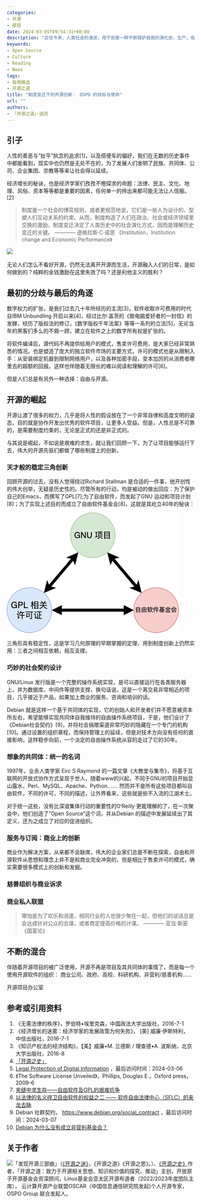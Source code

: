 ```yaml
---
categories:
- 开源
- 感悟
date: 2024-03-05T09:54:31+08:00
description: "古往今来，人类社会的演进，毋宁说是一种不断保护自我的演化史，生产，有人会去破坏生产；秩序，有人会去破坏秩序，物理学上有个名词：墒增，貌似置放在社会上也能够解释。开源，如果放任自流，显然也不会有什么发展，在众多的共同的解决方式中，Open Source Program Office 显然不可或缺。"
keywords:
- Open Source
- Culture
- Reading
- News
tags:
- 每周精选
- 开源之道
title: "制度变迁下的开源创新： OSPO 的目标与使命"
url: ""
authors:
- 「开源之道」·适兕
---
```


## 引子

人性的善恶与“扯平”执念的追求[1]，以及搭便车的偏好，我们在无数的历史事件中都能看到，现实中也仍然是无处不在的，为了发展人们发明了民族、共同体、公司、企业集团、宗教等等来让社会得以延续。

经济增长的秘诀，也是经济学家们孜孜不倦探求的命题：法律、民主、文化、地理、风俗、资本等等都是重要的因素，任何单一的拎出来都可能无法让人信服。[2]

> 制度是一个社会的博弈规则，或者更规范地说，它们是一些人为设计的、型塑人们互动关系的约束。从而，制度构造了人们在政治、社会或经济领域里交换的激励。制度变迁决定了人类历史中的社会演化方式，因而是理解历史变迁的关键。
>          ———— 道格拉斯·C·诺思 《Institution，Institution change and Economic Performance》

![](https://www.opensourceforu.com/wp-content/uploads/2017/01/Rise-of-OpenSource-illustration.jpg)

无论人们怎么不看好开源，仍然无法离开开源而生活，开源融入人们的日常，是如何做到的？纯粹的金钱激励在这里失效了吗？还是利他主义的胜利？

## 最初的分歧与最后的角逐

数字权力的扩张，是我们过去几十年所经历的主流[3]，软件收取许可费用的时代自IBM Unbundling 开启以来[4]，经过比尔·盖茨的《致电脑爱好者的一封信》的发酵，经历了版权法的修订，《数字版权千年法案》等等一系列的立法[5]，无论当年的黑客们多么的不屑一顾，建立在软件之上的数字所有权是扩张的。

将软件编译后，源代码不再提供给用户的模式，售卖许可费用，是大家已经非常熟悉的情况。也是塑造了庞大的独立软件市场的主要方式，许可的模式也是从限制入手：从安装绑定机器到限制网络用户，以及各种加密手段，变本加厉的从消费者哪里去的超额的回报。这样也伴随着无限长的难以阅读和理解的许可[6]。

但是人们总是有另外一种选择：自由与开源。

## 开源的崛起

开源让渡了很多的权力，几乎是将人性的假设放在了一个非常自律和高度文明的姿态，目的就是协作开发出优秀的软件项目，让更多人受益。但是，人性总是不可靠的，是需要制度约束的，无论是正式的还是非正式的。

与其说是崛起，不如说是艰难的求生，就让我们回顾一下，为了让项目能够运行下去，伟大的开源先驱们都做了哪些制度上的创新。

### 天才般的稳定三角创新

回顾开源的过去，没有人觉得绕过Richard Stallman 是合适的一件事，他开创性的伟大创举，无疑是历史性的。尽管所有的行动，均是被动的做出回应：为了保护自己的Emacs，而撰写了GPL[7];为了自由软件，而发起了GNU 运动和项目计划[8]；为了实现上述目的而成立了自由软件基金会[8]，这就是其屹立40年的秘诀：

![](/images/fsf-gpl-gnu.png)

三角形具有稳定性，这是学习几何原理的早期掌握的定理，用到制度创新上仍然实用：三者之间相互依赖，相互支撑。

### 巧妙的社会契约设计

 GNU/Linux 发行版是一个完整的操作系统实现，是可以直接运行在各类服务器上，并为数据库、中间件等提供支撑，换句话说，这是一个离交易非常相近的项目，几乎接近于产品，如果加上商业的服务、咨询和培训的话。

 Debian 就是这样一个基于共同体的实现，它的创始人和开发者们并不愿意被资本所左右，希望能够实现共同体自我维持的自由操作系统项目，于是，他们设计了《Debian社会契约》[9]，并将社会捐赠渠道非常巧妙的隐藏在一个专门的机构[10]。通过设置的组织章程，而保持管理上的延续，但是对技术方向没有任何的直接影响，这样稳步向前，一个淡定的自由操作系统从容的走过了它的30年。

### 想象的共同体：统一的名词

1997年，业余人类学家 Eirc S·Raymond 的一篇文章《大教堂与集市》，将基于互联网的开放式协作方式呈现于世人，随着www的兴起，不同于GNU的项目开始显山露水，Perl、MySQL、Apache、Python....... 然而并不是所有这些项目都叫自由软件，不同的许可，不同的描述，让外界看来，这些就是些不入流的江湖术士。

对于统一这些，没有比深谙集体行动的重要性的O‘Reilly 更能理解的了，在一次聚会中，他们创造了”Open Source“这个词，并从Debian 的描述中发展延续出了其定义，还为之成立了对应的促进组织。

### 服务与订阅：商业上的创新

商业作为解决方案，从来都不会缺席，伟大的企业家们总是不断在探索，自由和开源软件从思想和理念上并不是和商业完全冲突的，但是相比于售卖许可的模式，确实需要很多模式上的创新和发掘。

### 慈善组织与商业诉求



### 商业私人联盟

> 哪怕是为了欢乐和消遣，相同行业的人也很少聚在一起，但他们的谈话总是会达成针对公众的合谋，或者商定提高价格的计谋。
>     ———— 亚当·斯密 《国富论》


## 不断的混合

伴随着开源项目的被广泛使用，开源不再是项目及其共同体的事情了，而是每一个使用开源软件的组织： 商业公司、政府、高校、科研机构、非营利/慈善机构...... 

开源项目办公室

## 参考或引用资料

1. 《无需法律的秩序》，罗伯特•埃里克森，中国政法大学出版社，2016-7-1
2. 《经济增长的迷雾：经济学家的发展政策为何失败》， [美] 威廉·伊斯特利， 中信出版社，2016-7-1
3. 《知识产权法的经济结构》，【美】威廉•M. 兰德斯 / 理查德•A. 波斯纳，北京大学出版社，2016-8
4. [「开源之史」](/posts/history-of-open-source/summary/)
5. [Legal Protection of Digital Information](https://digital-law-online.info/lpdi1.0/treatise17.html) ，最后访问时间：2024-03-06
6. 《The Software License Unveiled》，Phillips, Douglas E.，Oxford press，2009-6
7. [夹缝中求生存——自由软件及GPL的艰难抗争](https://www.opensourceway.community/posts/history-of-open-source/02-05-ip-law-and-license-evolution-gpl-born/)
8. [以法律的名义捍卫自由软件的权益之二 —— 软件自由法律中心（SFLC）的来龙去脉](posts/foundation_introduce/introduction_of_software_freedom_law_center/)
9. Debian 社群契约， https://www.debian.org/social_contract ，最后访问时间：2024-03-07
10. [Debian 为什么没有成立非营利基金会？](/posts/foundation_introduce/how-debian-growing-without-foundation/)


## 关于作者

![](/public/kuosi-face-of-os.png)「发现开源三部曲」（[《开源之迷》](posts/book-of-open-source/the-fascinating-of-open-source/)，《开源之道》《开源之思》。）、[《开源之史》](posts/history-of-open-source/summary/)作者，「开源之道：致力于开源相关思想、知识和价值的探究、推动」主创，开放原子开源基金会资深顾问，Linux基金会亚太区开源布道者（2022/2023年度团队主席）， 云计算开源产业联盟OSCAR（中国信息通信研究院发起)个人开源专家，OSPO Group 联合发起人。

